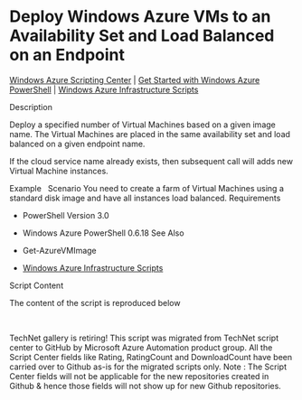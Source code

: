 ﻿Deploy Windows Azure VMs to an Availability Set and Load Balanced on an Endpoint
================================================================================

            

[Windows Azure Scripting Center](http://www.windowsazure.com/en-us/documentation/scripts) |
[Get Started with Windows Azure PowerShell](http://go.microsoft.com/fwlink/?linkid=320929&clcid=0x409) |
[Windows Azure Infrastructure Scripts](http://www.windowsazure.com/en-us/documentation/scripts/index/?solution=infrastructure&service=all)

Description

Deploy a specified number of Virtual Machines based on a given image name. The Virtual Machines are placed in the same availability set and load balanced on a given endpoint name.


If the cloud service name already exists, then subsequent call will adds new Virtual Machine instances.

Example
 
Scenario
You need to create a farm of Virtual Machines using a standard disk image and have all instances load balanced.
Requirements

  *  PowerShell Version 3.0 
  *  Windows Azure PowerShell 0.6.18 
See Also

  *  Get-AzureVMImage 
  *  [Windows Azure Infrastructure Scripts](http://www.windowsazure.com/en-us/documentation/scripts/index/?solution=infrastructure&service=all)

Script Content

The content of the script is reproduced below

 

        
    
TechNet gallery is retiring! This script was migrated from TechNet script center to GitHub by Microsoft Azure Automation product group. All the Script Center fields like Rating, RatingCount and DownloadCount have been carried over to Github as-is for the migrated scripts only. Note : The Script Center fields will not be applicable for the new repositories created in Github & hence those fields will not show up for new Github repositories.
